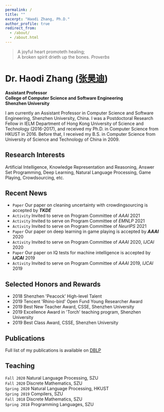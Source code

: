 ```yaml
---
permalink: /
title: ""
excerpt: "Haodi Zhang, Ph.D."
author_profile: true
redirect_from: 
  - /about/
  - /about.html
---
```



> A joyful heart promoteth healing;<br>
A broken spirit drieth up the bones. <cite><cite>Proverbs</cite></cite>


Dr. Haodi Zhang ([张昊迪](http://csse.szu.edu.cn/cn/people?195315))
======
**Assistant Professor**<br>
**College of Computer Science and Software Engineering**<br>
**Shenzhen University**


<div style='display: none'>
> 于浩歌狂热之际中寒，于天上看见深渊，<br>
于一切眼中看见无所有，于无所希望中得救。---<cite>鲁迅</cite>
</div>

I am currently an Assistant Professor in Computer Science and Software Engineering, Shenzhen University, China. I was a Postdoctoral Research Fellow in IELM Department of Hong Kong University of Science and Technology (2016-2017), and
received my Ph.D. in Computer Science from HKUST in 2016. Before that, I received my B.S. in Computer Science from University of Science and Technology of China in 2009.

Research Interests
------
Artificial Intelligence, Knowledge Representation and Reasoning, Answer Set Programming, Deep Learning, Natural Language Processing, Game Playing, Crowdsourcing, etc.

Recent News
------
* `Paper` Our paper on cleaning uncertainty with crowdingsourcing is accepted by _**TKDE**_
* `Activity` Invited to serve on Program Committee of _AAAI_ 2021
* `Activity` Invited to serve on Program Committee of _EMNLP_ 2021
* `Activity` Invited to serve on Program Committee of _NeurIPS_ 2021
* `Paper` Our paper on deep learning in game playing is accepted by _**AAAI**_ 2020
* `Activity` Invited to serve on Program Committee of _AAAI_ 2020, _IJCAI_ 2020
* `Paper` Our paper on IQ tests for machine intelligence is accepted by _**IJCAI**_ 2019
* `Activity` Invited to serve on Program Committee of _AAAI_ 2019, _IJCAI_ 2019

Selected Honors and Rewards
------
* 2018 Shenzhen 'Peacock' High-level Talent
* 2019 Tencent 'Rhino-bird' Open Fund Young Researcher Award
* 2019 Best New Teacher Award, CSSE, Shenzhen University
* 2019 Excellence Award in 'Torch' teaching program, Shenzhen University
* 2019 Best Class Award, CSSE, Shenzhen University

Publications
------
Full list of my publications is available on [DBLP](https://dblp.org/pid/165/3321.html)

Teaching
------
`Fall 2020` Natural Language Processing, SZU<br>
`Fall 2020` Discrete Mathematics, SZU<br>
`Spring 2020` Natural Language Processing, HKUST<br>
`Spring 2019` Compilers, SZU<br>
`Fall 2018` Discrete Mathematics, SZU<br>
`Spring 2018` Programming Languages, SZU<br>



